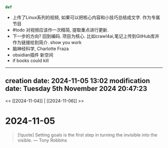 ```python title:foo.py
def 
```

- 上传了Linux系列的视频,  如果可以把核心内容和小技巧总结成文字. 作为专属节目
- #todo 对视频应该作一次精简, 提取重点进行更新.
- 下一步的方向? 回到编码. 项目为核心. 比如crawl4ai,笔记上传到GitHub库并作为链接给到简介. show you work
- 脑神经科学, Charlotte Fraza
- obsidian插件 新空间
- if books could kill
- ---
creation date: 2024-11-05 13:02
modification date: Tuesday 5th November 2024 20:47:23
---

<< [[2024-11-04]] | [[2024-11-06]] >>

# 2024-11-05

> [!quote] Setting goals is the first step in turning the invisible into the visible.
> — Tony Robbins


